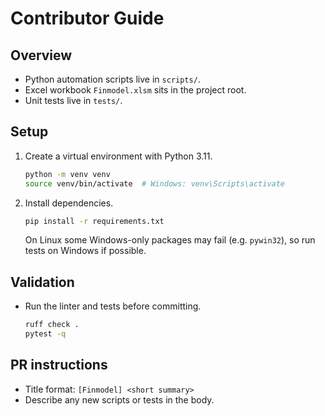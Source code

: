 # Contributor Guide

## Overview
- Python automation scripts live in `scripts/`.
- Excel workbook `Finmodel.xlsm` sits in the project root.
- Unit tests live in `tests/`.

## Setup
1. Create a virtual environment with Python 3.11.
   ```bash
   python -m venv venv
   source venv/bin/activate  # Windows: venv\Scripts\activate
   ```
2. Install dependencies.
   ```bash
   pip install -r requirements.txt
   ```
   On Linux some Windows-only packages may fail (e.g. `pywin32`), so run tests on Windows if possible.

## Validation
- Run the linter and tests before committing.
   ```bash
   ruff check .
   pytest -q
   ```

## PR instructions
- Title format: `[Finmodel] <short summary>`
- Describe any new scripts or tests in the body.
